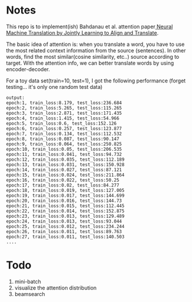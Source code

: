 # Notes

This repo is to implement(ish) Bahdanau et al. attention 
paper[ Neural Machine 
Translation by Jointly Learning to Align and Translate](https://arxiv.org/abs/1409.0473).

The basic idea of attention is: when you translate a word, you have to use
the most related context information from the source (sentences). In other
words, find the most similar(cosine similarity, etc..) source according to
target. With the attention info, we can better translate words by using
encoder-decoder.


For a toy data set(train=10, test=1), I got the following performance
(forget testing... it's only one random test data)

```angular2html
output:
epoch:1, train_loss:8.179, test_loss:236.684
epoch:2, train_loss:5.265, test_loss:115.265
epoch:3, train_loss:2.871, test_loss:171.435
epoch:4, train_loss:1.415, test_loss:54.966
epoch:5, train_loss:0.6, test_loss:152.126
epoch:6, train_loss:0.257, test_loss:123.877
epoch:7, train_loss:0.134, test_loss:112.532
epoch:8, train_loss:0.087, test_loss:90.147
epoch:9, train_loss:0.064, test_loss:250.825
epoch:10, train_loss:0.05, test_loss:206.535
epoch:11, train_loss:0.041, test_loss:94.732
epoch:12, train_loss:0.035, test_loss:112.189
epoch:13, train_loss:0.031, test_loss:150.928
epoch:14, train_loss:0.027, test_loss:87.121
epoch:15, train_loss:0.024, test_loss:211.864
epoch:16, train_loss:0.022, test_loss:50.25
epoch:17, train_loss:0.02, test_loss:84.277
epoch:18, train_loss:0.019, test_loss:127.005
epoch:19, train_loss:0.017, test_loss:144.699
epoch:20, train_loss:0.016, test_loss:144.73
epoch:21, train_loss:0.015, test_loss:112.445
epoch:22, train_loss:0.014, test_loss:152.875
epoch:23, train_loss:0.013, test_loss:129.489
epoch:24, train_loss:0.013, test_loss:93.044
epoch:25, train_loss:0.012, test_loss:234.244
epoch:26, train_loss:0.011, test_loss:89.763
epoch:27, train_loss:0.011, test_loss:140.503
....

```

# Todo
1. mini-batch
2. visualize the attention distribution
3. beamsearch

